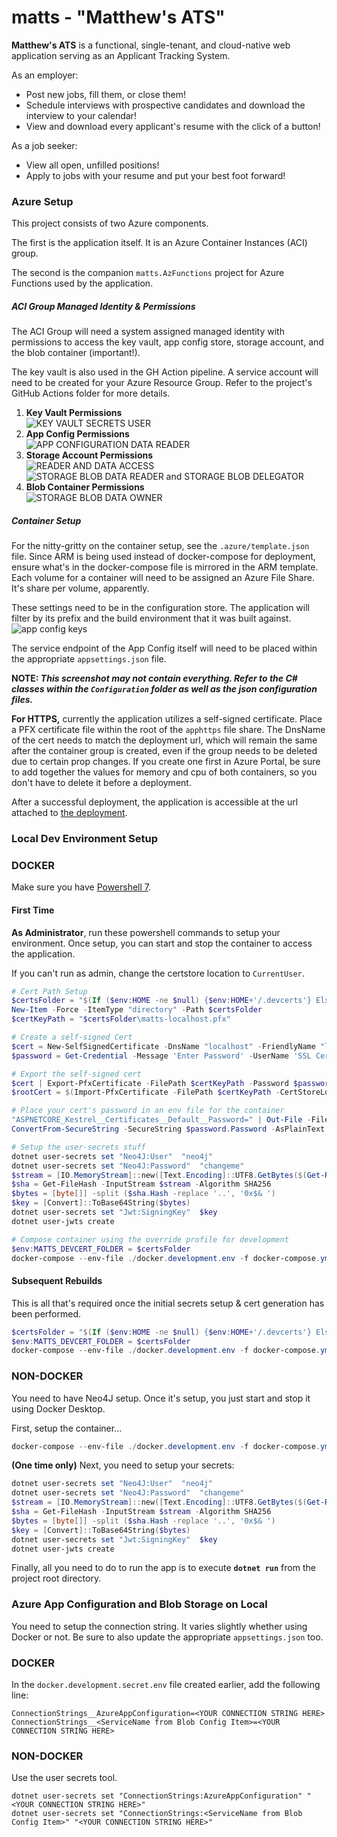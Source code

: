 # matts - "Matthew's ATS"

__Matthew's ATS__ is a functional, single-tenant, and cloud-native web application serving as an Applicant Tracking System. 

As an employer:
- Post new jobs, fill them, or close them!
- Schedule interviews with prospective candidates and download the interview to your calendar!
- View and download every applicant's resume with the click of a button!

As a job seeker:
- View all open, unfilled positions!
- Apply to jobs with your resume and put your best foot forward!

### Azure Setup
This project consists of two Azure components. 

The first is the application itself. It is an Azure Container Instances (ACI) group.

The second is the companion `matts.AzFunctions` project for Azure Functions used by the application.

##### ACI Group Managed Identity & Permissions
The ACI Group will need a system assigned managed identity with permissions to access the key vault, app config store, storage account, and the blob container (important!). 

The key vault is also used in the GH Action pipeline. A service account will need to be created for your Azure Resource Group. Refer to the project's GitHub Actions folder for more details.

1. __Key Vault Permissions__ <br> ![KEY VAULT SECRETS USER](https://github.com/m-flak/matts/assets/35634280/7be9d12e-dc02-435f-93fc-5b0236442359)
2. __App Config Permissions__ <br> ![APP CONFIGURATION DATA READER](https://github.com/m-flak/matts/assets/35634280/83c49b25-1fa3-4b72-97e0-c8b1102a9e17)
3. __Storage Account Permissions__ <br> ![READER AND DATA ACCESS](https://github.com/m-flak/matts/assets/35634280/0c01d569-68c3-44d3-94ab-9906a53e8299) <br> ![STORAGE BLOB DATA READER and STORAGE BLOB DELEGATOR](https://github.com/m-flak/matts/assets/35634280/e04cada2-f3d5-4001-8277-6cd662a24fd0)
4. __Blob Container Permissions__ <br> ![STORAGE BLOB DATA OWNER](https://github.com/m-flak/matts/assets/35634280/3225e66c-2726-476e-999a-b4073b2779c6)

##### Container Setup
For the nitty-gritty on the container setup, see the `.azure/template.json` file. Since ARM is being used instead of docker-compose for deployment, ensure what's in the docker-compose file is mirrored in the ARM template.
Each volume for a container will need to be assigned an Azure File Share. It's share per volume, apparently.

These settings need to be in the configuration store. The application will filter by its prefix and the build environment that it was built against.
![app config keys](https://github.com/m-flak/matts/assets/35634280/d265b90f-e239-4f49-9cf0-f6782e8707b9)

The service endpoint of the App Config itself will need to be placed within the appropriate `appsettings.json` file.

__NOTE: *This screenshot may not contain everything. Refer to the C# classes within the `Configuration` folder as well as the json configuration files.*__

__For HTTPS,__ currently the application utilizes a self-signed certificate. Place a PFX certificate file within the root of the `apphttps` file share. The DnsName of the cert needs to match the deployment url, which will remain the same after the container group is created, even if the group needs to be deleted due to certain prop changes. If you create one first in Azure Portal, be sure to add together the values for memory and cpu of both containers, so you don't have to delete it before a deployment.

After a successful deployment, the application is accessible at the url attached to [the deployment](https://github.com/m-flak/matts/deployments).

### Local Dev Environment Setup

### DOCKER

Make sure you have [Powershell 7](https://learn.microsoft.com/en-us/powershell/scripting/install/installing-powershell-on-windows?view=powershell-7.3&viewFallbackFrom=powershell-7&WT.mc_id=THOMASMAURER-blog-thmaure).

  

#### First Time

__As Administrator__, run these powershell commands to setup your environment. Once setup, you can start and stop the container to access the application.

If you can't run as admin, change the certstore location to `CurrentUser`.

```powershell
# Cert Path Setup
$certsFolder = "$(If ($env:HOME -ne $null) {$env:HOME+'/.devcerts'} Else {$env:USERPROFILE+'\.devcerts'})"
New-Item -Force -ItemType "directory" -Path $certsFolder
$certKeyPath = "$certsFolder\matts-localhost.pfx"

# Create a self-signed Cert
$cert = New-SelfSignedCertificate -DnsName "localhost" -FriendlyName "localhost development certificate" -NotAfter (Get-Date).AddYears(15) -CertStoreLocation "cert:\LocalMachine\My"
$password = Get-Credential -Message 'Enter Password' -UserName 'SSL Certificate'

# Export the self-signed cert
$cert | Export-PfxCertificate -FilePath $certKeyPath -Password $password.Password
$rootCert = $(Import-PfxCertificate -FilePath $certKeyPath -CertStoreLocation 'Cert:\LocalMachine\Root' -Password $password.Password)

# Place your cert's password in an env file for the container
"ASPNETCORE_Kestrel__Certificates__Default__Password=" | Out-File -FilePath docker.development.secret.env -NoNewline
ConvertFrom-SecureString -SecureString $password.Password -AsPlainText | Out-File -FilePath docker.development.secret.env -Append

# Setup the user-secrets stuff
dotnet user-secrets set "Neo4J:User"  "neo4j"
dotnet user-secrets set "Neo4J:Password"  "changeme"
$stream = [IO.MemoryStream]::new([Text.Encoding]::UTF8.GetBytes($(Get-Random).toString()))
$sha = Get-FileHash -InputStream $stream -Algorithm SHA256
$bytes = [byte[]] -split ($sha.Hash -replace '..', '0x$& ')
$key = [Convert]::ToBase64String($bytes)
dotnet user-secrets set "Jwt:SigningKey"  $key
dotnet user-jwts create

# Compose container using the override profile for development
$env:MATTS_DEVCERT_FOLDER = $certsFolder
docker-compose --env-file ./docker.development.env -f docker-compose.yml -f docker-compose.development.yml up -d

```

#### Subsequent Rebuilds

This is all that's required once the initial secrets setup & cert generation has been performed.

```powershell
$certsFolder = "$(If ($env:HOME -ne $null) {$env:HOME+'/.devcerts'} Else {$env:USERPROFILE+'\.devcerts'})"
$env:MATTS_DEVCERT_FOLDER = $certsFolder
docker-compose --env-file ./docker.development.env -f docker-compose.yml -f docker-compose.development.yml up --build matts
```

### NON-DOCKER

You need to have Neo4J setup. Once it's setup, you just start and stop it using Docker Desktop.

First, setup the container...

```powershell
docker-compose --env-file ./docker.development.env -f docker-compose.yml -f docker-compose.development.yml up neo4j -d
```

__(One time only)__ Next, you need to setup your secrets:
```powershell
dotnet user-secrets set "Neo4J:User"  "neo4j"
dotnet user-secrets set "Neo4J:Password"  "changeme"
$stream = [IO.MemoryStream]::new([Text.Encoding]::UTF8.GetBytes($(Get-Random).toString()))
$sha = Get-FileHash -InputStream $stream -Algorithm SHA256
$bytes = [byte[]] -split ($sha.Hash -replace '..', '0x$& ')
$key = [Convert]::ToBase64String($bytes)
dotnet user-secrets set "Jwt:SigningKey"  $key
dotnet user-jwts create
```

Finally, all you need to do to run the app is to execute **`dotnet run`** from the project root directory.

### Azure App Configuration and Blob Storage on Local

You need to setup the connection string. It varies slightly whether using Docker or not.
Be sure to also update the appropriate `appsettings.json` too.

### DOCKER

In the `docker.development.secret.env` file created earlier, add the following line:
```
ConnectionStrings__AzureAppConfiguration=<YOUR CONNECTION STRING HERE>
ConnectionStrings__<ServiceName from Blob Config Item>=<YOUR CONNECTION STRING HERE>
```

### NON-DOCKER

Use the user secrets tool.
```
dotnet user-secrets set "ConnectionStrings:AzureAppConfiguration" "<YOUR CONNECTION STRING HERE>"
dotnet user-secrets set "ConnectionStrings:<ServiceName from Blob Config Item>" "<YOUR CONNECTION STRING HERE>"
```
